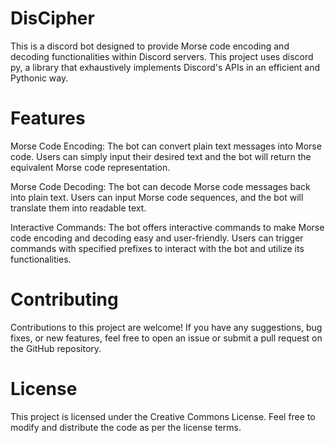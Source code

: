 # DisCipher

This is a discord bot designed to provide Morse code encoding and decoding functionalities within Discord servers.
This project uses discord py, a library that exhaustively implements Discord's APIs in an efficient and Pythonic way.

# Features

Morse Code Encoding: The bot can convert plain text messages into Morse code. Users can simply input their desired text and the bot will return the equivalent Morse code representation.

Morse Code Decoding: The bot can decode Morse code messages back into plain text. Users can input Morse code sequences, and the bot will translate them into readable text.

Interactive Commands: The bot offers interactive commands to make Morse code encoding and decoding easy and user-friendly. Users can trigger commands with specified prefixes to interact with the bot and utilize its functionalities.


# Contributing

Contributions to this project are welcome! If you have any suggestions, bug fixes, or new features, feel free to open an issue or submit a pull request on the GitHub repository.


 # License
 
This project is licensed under the Creative Commons License. Feel free to modify and distribute the code as per the license terms.

